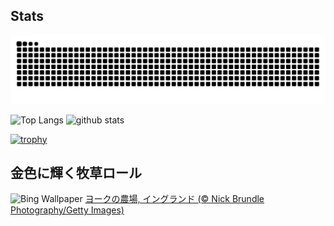## Stats
<picture>
  <source media="(prefers-color-scheme: dark)" srcset="https://raw.githubusercontent.com/ba230t/ba230t/output/github-contribution-grid-snake-dark.svg">
  <source media="(prefers-color-scheme: light)" srcset="https://raw.githubusercontent.com/ba230t/ba230t/output/github-contribution-grid-snake.svg">
  <img alt="github contribution grid snake animation" src="https://raw.githubusercontent.com/ba230t/ba230t/output/github-contribution-grid-snake.svg">
</picture>

<p align="left">
  <img alt="Top Langs" height="150px" src="https://github-readme-stats.vercel.app/api/top-langs/?username=ba230t&layout=compact&theme=transparent" />
  <img alt="github stats" height="150px" src="https://github-readme-stats.vercel.app/api?username=ba230t&theme=transparent" />
</p>

[![trophy](https://github-profile-trophy.vercel.app/?username=ba230t&theme=transparent&column=7)](https://github.com/ryo-ma/github-profile-trophy)


<!-- Bing Wallpaper Start -->
## 金色に輝く牧草ロール
![Bing Wallpaper](https://www.bing.com/th?id=OHR.YorkshireHay_JA-JP4491584308_1920x1080.jpg&rf=LaDigue_1920x1080.jpg&pid=hp)
[ヨークの農場, イングランド (© Nick Brundle Photography/Getty Images)](https://www.bing.com/search?q=%E7%89%A7%E8%8D%89%E3%83%AD%E3%83%BC%E3%83%AB&form=hpcapt&filters=HpDate%3a%2220250909_1500%22)
<!-- Bing Wallpaper End -->
